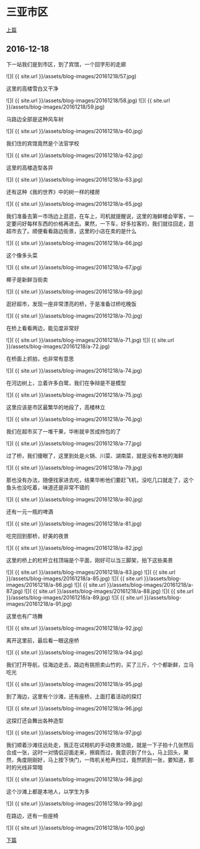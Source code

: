 三亚市区
========================

[上篇](/2016/12/18/三亚7.html)

2016-12-18
------------------------

下一站我们是到市区，到了宾馆，一个回字形的走廊

![]( {{ site.url }}/assets/blog-images/20161218/57.jpg)

这里的高楼雪白又干净

![]( {{ site.url }}/assets/blog-images/20161218/58.jpg)
![]( {{ site.url }}/assets/blog-images/20161218/59.jpg)

马路边全部是这种风车树

![]( {{ site.url }}/assets/blog-images/20161218/a-60.jpg)

我们住的宾馆竟然是个法官学校

![]( {{ site.url }}/assets/blog-images/20161218/a-62.jpg)

这里的高楼造型各异

![]( {{ site.url }}/assets/blog-images/20161218/a-63.jpg)

还有这种《我的世界》中的树一样的楼房

![]( {{ site.url }}/assets/blog-images/20161218/a-65.jpg)

我们准备去第一市场边上逛逛，在车上，司机就提醒说，这里的海鲜楼会宰客，一定要问好每样东西的价格再进去。果然，一下车，好多拉客的，我们就往回走，逛超市去了。顺便看看路边街景，这里的小店在卖的是什么

![]( {{ site.url }}/assets/blog-images/20161218/a-66.jpg)

这个像多头菜

![]( {{ site.url }}/assets/blog-images/20161218/a-67.jpg)

椰子是新鲜当街卖

![]( {{ site.url }}/assets/blog-images/20161218/a-69.jpg)

逛好超市，发现一座非常漂亮的桥，于是准备过桥吃晚饭

![]( {{ site.url }}/assets/blog-images/20161218/a-70.jpg)

在桥上看看两边，能见度非常好

![]( {{ site.url }}/assets/blog-images/20161218/a-71.jpg)
![]( {{ site.url }}/assets/blog-images/20161218/a-72.jpg)

在桥面上抓拍，也非常有意思

![]( {{ site.url }}/assets/blog-images/20161218/a-74.jpg)

在河边树上，立着许多白鹭，我们在争辩是不是模型

![]( {{ site.url }}/assets/blog-images/20161218/a-75.jpg)

这里应该是市区最繁华的地段了，高楼林立

![]( {{ site.url }}/assets/blog-images/20161218/a-76.jpg)

我们在超市买了一堆干果，华彬就辛苦成拎包的了

![]( {{ site.url }}/assets/blog-images/20161218/a-77.jpg)

过了桥，我们傻眼了，这里到处是火锅、川菜、湖南菜，就是没有本地的海鲜

![]( {{ site.url }}/assets/blog-images/20161218/a-79.jpg)

那也没有办法，随便找家进去吃，结果华彬他们要赶飞机，没吃几口就走了，这个鱼头也没吃着，味道还是非常不错的

![]( {{ site.url }}/assets/blog-images/20161218/a-80.jpg)

还有一元一瓶的啤酒

![]( {{ site.url }}/assets/blog-images/20161218/a-81.jpg)

吃完回到那桥，好美的夜景

![]( {{ site.url }}/assets/blog-images/20161218/a-82.jpg)

这里的桥上的栏杆立柱顶端是个平面，刚好可以当三脚架，拍下这些美景

![]( {{ site.url }}/assets/blog-images/20161218/a-83.jpg)
![]( {{ site.url }}/assets/blog-images/20161218/a-85.jpg)
![]( {{ site.url }}/assets/blog-images/20161218/a-86.jpg)
![]( {{ site.url }}/assets/blog-images/20161218/a-87.jpg)
![]( {{ site.url }}/assets/blog-images/20161218/a-88.jpg)
![]( {{ site.url }}/assets/blog-images/20161218/a-89.jpg)
![]( {{ site.url }}/assets/blog-images/20161218/a-91.jpg)

这里也有广场舞

![]( {{ site.url }}/assets/blog-images/20161218/a-92.jpg)

离开这里前，最后看一眼这座桥

![]( {{ site.url }}/assets/blog-images/20161218/a-94.jpg)

我们打开导航，往海边走去，路边有挑担卖山竹的，买了三斤，个个都新鲜，立马吃光

![]( {{ site.url }}/assets/blog-images/20161218/a-95.jpg)

到了海边，这里有个沙滩，还有座桥，上面打着活动的探灯

![]( {{ site.url }}/assets/blog-images/20161218/a-96.jpg)

这探灯还会舞出各种造型

![]( {{ site.url }}/assets/blog-images/20161218/a-97.jpg)

我们顺着沙滩往远处走，我正在试相机的手动夜景功能，就是一下子拍十几张然后合成一张，这时一对情侣迎面走来，擦肩而过，我意识到了什么，马上回头，果然，角度刚刚好，马上按下快门，一阵机关枪声扫过，竟然抓到一张，要知道，那时的光线非常暗

![]( {{ site.url }}/assets/blog-images/20161218/a-98.jpg)

这个沙滩上都是本地人，以学生为多

![]( {{ site.url }}/assets/blog-images/20161218/a-99.jpg)

在路边，还有一些座椅

![]( {{ site.url }}/assets/blog-images/20161218/a-100.jpg)

[下篇](/2016/12/19/海口1.html)